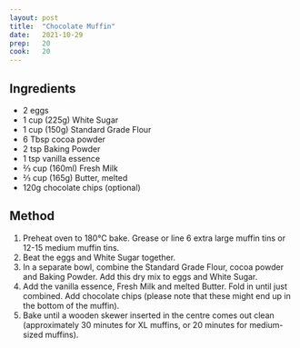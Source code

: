 ```yaml
---
layout: post
title:  "Chocolate Muffin"
date:   2021-10-29
prep:   20
cook:   20
---
```


## Ingredients

- 2 eggs
- 1 cup (225g) White Sugar
- 1 cup (150g) Standard Grade Flour
- 6 Tbsp cocoa powder
- 2 tsp Baking Powder
- 1 tsp vanilla essence
- ⅔ cup (160ml) Fresh Milk
- ⅔ cup (165g) Butter, melted
- 120g chocolate chips (optional)

## Method

1. Preheat oven to 180°C bake. Grease or line 6 extra large muffin tins or 12-15 medium muffin tins.
2. Beat the eggs and White Sugar together.
3. In a separate bowl, combine the Standard Grade Flour, cocoa powder and Baking Powder. Add this dry mix to eggs and White Sugar.
4. Add the vanilla essence, Fresh Milk and melted Butter. Fold in until just combined. Add chocolate chips (please note that these might end up in the bottom of the muffin).
5. Bake until a wooden skewer inserted in the centre comes out clean (approximately 30 minutes for XL muffins, or 20 minutes for medium-sized muffins).
